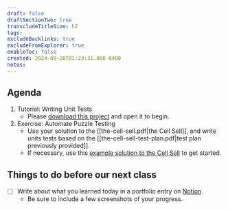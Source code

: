 ```yaml
---
draft: false
draftSectionTwo: true
transcludeTitleSize: h2
tags:
excludeBacklinks: true
excludeFromExplorer: true
enableToc: false
created: 2024-09-20T01:23:31.000-0400
notes: 
---
```

## Agenda
1. Tutorial: Writing Unit Tests
	- Please [download this project](https://github.com/lcs-rgordon/RSANumbers2024/archive/77ab56bc874b69109ddf0c991059a86ed7daab0d.zip) and open it to begin.
2. Exercise: Automate Puzzle Testing
	- Use your solution to the [[the-cell-sell.pdf|the Cell Sell]], and write units tests based on the [[the-cell-sell-test-plan.pdf|test plan previously provided]].
	- If necessary, use this [example solution to the Cell Sell](https://github.com/lcs-rgordon/CellSell2024/archive/999b1e9c76c3cbf2a8ee892fb480c93b96c2e24a.zip) to get started.

## Things to do before our next class

- [ ] Write about what you learned today in a portfolio entry on [Notion](https://notion.so).
	- Be sure to include a few screenshots of your progress.